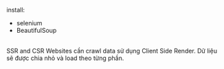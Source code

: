 install:
- selenium
- BeautifulSoup
</br>
SSR and CSR
Websites cần crawl data sử dụng Client Side Render. Dữ liệu sẽ được chia nhỏ và load theo từng phần.

